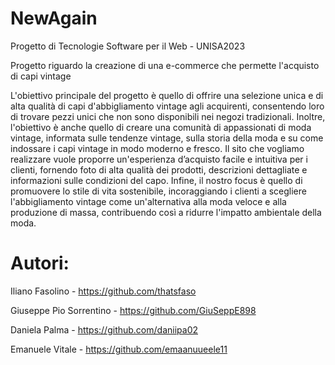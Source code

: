 # NewAgain
Progetto di Tecnologie Software per il Web - UNISA2023

Progetto riguardo la creazione di una e-commerce che permette l'acquisto di capi vintage

L'obiettivo principale del progetto è quello di offrire una selezione unica e di alta qualità di capi d'abbigliamento vintage agli acquirenti, consentendo loro di trovare pezzi unici che non sono disponibili nei negozi tradizionali. 
Inoltre, l'obiettivo è anche quello di creare una comunità di appassionati di moda vintage, informata sulle tendenze vintage, sulla storia della moda e su come indossare i capi vintage in modo moderno e fresco. 
Il sito che vogliamo realizzare vuole proporre un'esperienza d’acquisto facile e intuitiva per i clienti, fornendo foto di alta qualità dei prodotti, descrizioni dettagliate e informazioni sulle condizioni del capo. 
Infine, il nostro focus è quello di promuovere lo stile di vita sostenibile, incoraggiando i clienti a scegliere l'abbigliamento vintage come un'alternativa alla moda veloce e alla produzione di massa, contribuendo così a ridurre l'impatto ambientale della moda.


# Autori: 

Iliano Fasolino - https://github.com/thatsfaso

Giuseppe Pio Sorrentino - https://github.com/GiuSeppE898

Daniela Palma - https://github.com/daniipa02

Emanuele Vitale - https://github.com/emaanuueele11
